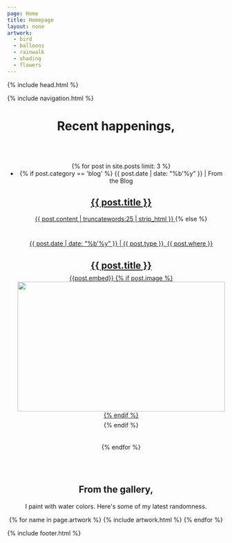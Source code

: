 ```yaml
---
page: Home
title: Homepage
layout: none
artwork:
  - bird
  - balloons
  - rainwalk
  - shading
  - flowers
---
```


{% include head.html %}

<body>
  {% include navigation.html %}

  <main style="text-align: center">
    <h1>Recent happenings,</h1>
    <br />
    <br />
    <ul>
      {% for post in site.posts limit: 3 %}
        <li>
          <center>
            {% if post.category == 'blog' %}
              {{ post.date | date: "%b'%y" }} | From the Blog
              <a href="{{post.url}}">
                <h2>{{ post.title }}</h2>
                {{ post.content | truncatewords:25 | strip_html }}
              </a>
            {% else %}
              <a href="{{post.link}}" style="display: block; width: 100%; margin: 40px 0; text-align: center;">
                <div>
                  {{ post.date | date: "%b'%y" }} | {{ post.type }}, {{ post.where }}
                  <h2 style="margin-bottom: 8px">{{ post.title }}</h2>
                </div>
                <div style="position:relative; height: 300px">
                  {{post.embed}}
                  {% if post.image %}
                    <img src="{{post.image}}" style="height: 100%; max-width: 100%;" />
                  {% endif %}
                </div>
              </a>
            {% endif %}
          </center>
          <br />
          <br />
        </li>
      {% endfor %}
    </ul>
    <br><br>
    <!-- art -->
    <section>
      <h1>From the gallery,</h1>
      <p>I paint with water colors. Here's some of my latest randomness.</p>
      <!-- gallery -->
      <div class='gallery'>
        {% for name in page.artwork %}
          {% include artwork.html %}
        {% endfor %}
      </div>
    </section>
  </main>

  {% include footer.html %}
</body>